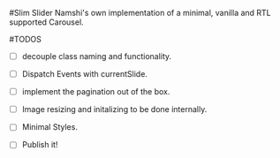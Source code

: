 #Slim Slider
Namshi's own implementation of a minimal, vanilla and RTL supported Carousel.

#TODOS
- [ ] decouple class naming and functionality.
- [ ] Dispatch Events with currentSlide.
- [ ] implement the pagination out of the box.
- [ ] Image resizing and initalizing to be done internally.
- [ ] Minimal Styles.
- [ ] Publish it!


